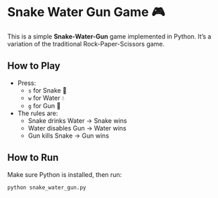 
# Snake Water Gun Game 🎮

This is a simple **Snake-Water-Gun** game implemented in Python. It’s a variation of the traditional Rock-Paper-Scissors game.

## How to Play

- Press:
  - `s` for Snake 🐍
  - `w` for Water 💧
  - `g` for Gun 🔫
- The rules are:
  - Snake drinks Water → Snake wins
  - Water disables Gun → Water wins
  - Gun kills Snake → Gun wins

## How to Run

Make sure Python is installed, then run:

```bash
python snake_water_gun.py
